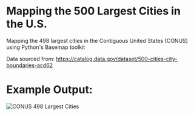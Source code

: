 # Mapping the 500 Largest Cities in the U.S.
Mapping the 498 largest cities in the Contiguous United States (CONUS) using Python's Basemap toolkit

Data sourced from: https://catalog.data.gov/dataset/500-cities-city-boundaries-acd62

# Example Output:


![CONUS 498 Largest Cities](https://makersportal.com/s/Map_US_500_largest_cities_contiguous_white.png.png)
